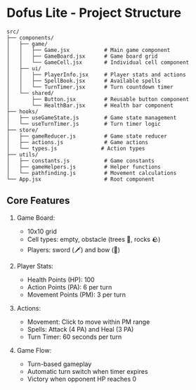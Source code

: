 # Dofus Lite - Project Structure

```
src/
├── components/
│   ├── game/
│   │   ├── Game.jsx           # Main game component
│   │   ├── GameBoard.jsx      # Game board grid
│   │   └── GameCell.jsx       # Individual cell component
│   ├── ui/
│   │   ├── PlayerInfo.jsx     # Player stats and actions
│   │   ├── SpellBook.jsx      # Available spells
│   │   └── TurnTimer.jsx      # Turn countdown timer
│   └── shared/
│       ├── Button.jsx         # Reusable button component
│       └── HealthBar.jsx      # Health bar component
├── hooks/
│   ├── useGameState.js        # Game state management
│   └── useTurnTimer.js        # Turn timer logic
├── store/
│   ├── gameReducer.js         # Game state reducer
│   ├── actions.js             # Game actions
│   └── types.js              # Action types
├── utils/
│   ├── constants.js           # Game constants
│   ├── gameHelpers.js         # Helper functions
│   └── pathfinding.js         # Movement calculations
└── App.jsx                    # Root component
```

## Core Features

1. Game Board:
   - 10x10 grid
   - Cell types: empty, obstacle (trees 🌳, rocks 🪨)
   - Players: sword (🗡️) and bow (🏹)

2. Player Stats:
   - Health Points (HP): 100
   - Action Points (PA): 6 per turn
   - Movement Points (PM): 3 per turn

3. Actions:
   - Movement: Click to move within PM range
   - Spells: Attack (4 PA) and Heal (3 PA)
   - Turn Timer: 60 seconds per turn

4. Game Flow:
   - Turn-based gameplay
   - Automatic turn switch when timer expires
   - Victory when opponent HP reaches 0